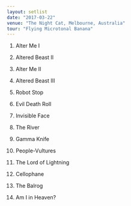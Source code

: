```yaml
---
layout: setlist
date: "2017-03-22"
venue: "The Night Cat, Melbourne, Australia"
tour: "Flying Microtonal Banana"
---
```



 1. Alter Me I

 2. Altered Beast II

 3. Alter Me II

 4. Altered Beast III

 5. Robot Stop

 6. Evil Death Roll

 7. Invisible Face

 8. The River

 9. Gamma Knife

10. People-Vultures

11. The Lord of Lightning

12. Cellophane

13. The Balrog

14. Am I in Heaven?



